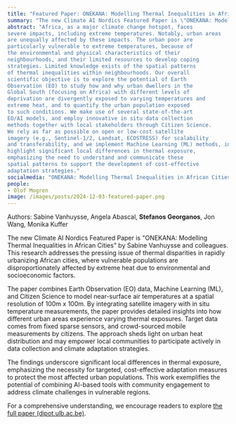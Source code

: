 ```yaml
---
title: "Featured Paper: ONEKANA: Modelling Thermal Inequalities in African Cities"
summary: "The new Climate AI Nordics Featured Paper is \"ONEKANA: Modelling Thermal Inequalities in African Cities\" by Sabine Vanhuysse and colleagues. This research addresses the pressing issue of thermal disparities in rapidly urbanizing African cities, where vulnerable populations are disproportionately affected by extreme heat due to environmental and socioeconomic factors."
abstract: "Africa, as a major climate change hotspot, faces
severe impacts, including extreme temperatures. Notably, urban areas
are unequally affected by these impacts. The urban poor are
particularly vulnerable to extreme temperatures, because of
the environmental and physical characteristics of their
neighbourhoods, and their limited resources to develop coping
strategies. Limited knowledge exists of the spatial patterns
of thermal inequalities within neighbourhoods. Our overall
scientific objective is to explore the potential of Earth
Observation (EO) to study how and why urban dwellers in the
Global South (focusing on Africa) with different levels of
deprivation are divergently exposed to varying temperatures and
extreme heat, and to quantify the urban population exposed
to such conditions. We make use of several state-of-the-art
EO/AI models, and employ innovative in situ data collection
methods together with local stakeholders through Citizen Science.
We rely as far as possible on open or low-cost satellite
imagery (e.g., Sentinel-1/2, Landsat, ECOSTRESS) for scalability
and transferability, and we implement Machine Learning (ML) methods, including Deep Learning (DL). Results
highlight significant local differences in thermal exposure,
emphasizing the need to understand and communicate these
spatial patterns to support the development of cost-effective
adaptation strategies."
socialmedia: "ONEKANA: Modelling Thermal Inequalities in African Cities addresses thermal disparities for vulnerable populations disproportionately affected by extreme heat due to environmental and socioeconomic factors."
people:
- Olof Mogren
image: /images/posts/2024-12-03-featured-paper.png
---
```

Authors: Sabine Vanhuysse, Angela Abascal, **Stefanos Georganos**, Jon Wang, Monika Kuffer

The new Climate AI Nordics Featured Paper is "ONEKANA: Modelling Thermal Inequalities in African Cities" by Sabine Vanhuysse and colleagues. This research addresses the pressing issue of thermal disparities in rapidly urbanizing African cities, where vulnerable populations are disproportionately affected by extreme heat due to environmental and socioeconomic factors.

The paper combines Earth Observation (EO) data, Machine Learning (ML), and Citizen Science to model near-surface air temperatures at a spatial resolution of 100m x 100m. By integrating satellite imagery with in situ temperature measurements, the paper provides detailed insights into how different urban areas experience varying thermal exposures. Target data comes from fixed sparse sensors, and crowd-sourced mobile measurements by citizens. The approach sheds light on urban heat distribution and may empower local communities to participate actively in data collection and climate adaptation strategies.

The findings underscore significant local differences in thermal exposure, emphasizing the necessity for targeted, cost-effective adaptation measures to protect the most affected urban populations. This work exemplifies the potential of combining AI-based tools with community engagement to address climate challenges in vulnerable regions.

For a comprehensive understanding, we encourage readers to explore [the full paper (dipot.ulb.ac.be)](https://dipot.ulb.ac.be/dspace/bitstream/2013/378240/3/igarss2024_vanhuysse2.pdf).
